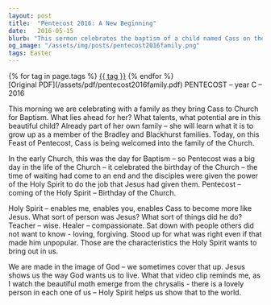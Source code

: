 ```yaml
---
layout: post
title:  "Pentecost 2016: A New Beginning"
date:   2016-05-15
blurb: "This sermon celebrates the baptism of a child named Cass on the Feast of Pentecost, which is also considered the birthday of the Church. The sermon emphasizes the role of the Holy Spirit in helping us become more like Jesus, embodying his qualities of wisdom, compassion, love, and forgiveness. It encourages us to reveal the 'lovely person' within us, guided by the Holy Spirit."
og_image: "/assets/img/posts/pentecost2016family.png"
tags: Easter
---    
```

<div class="tag-pills">
    {% for tag in page.tags %}
    <a href="{{ site.baseurl }}/tag/{{ tag | slugify }}" class="tag-pill">{{ tag }}</a>
    {% endfor %}
</div>
[Original PDF](/assets/pdf/pentecost2016family.pdf)
PENTECOST – year C – 2016

This morning we are celebrating with a family as they bring Cass to Church for Baptism. What lies ahead for her? What talents, what potential are in this beautiful child? Already part of her own family – she will learn what it is to grow up as a member of the Bradley and Blackhurst families. Today, on this Feast of Pentecost, Cass is being welcomed into the family of the Church.

In the early Church, this was the day for Baptism – so Pentecost was a big day in the life of the Church – it celebrated the birthday of the Church – the time of waiting had come to an end and the disciples were given the power of the Holy Spirit to do the job that Jesus had given them. Pentecost – coming of the Holy Spirit – Birthday of the Church.

Holy Spirit – enables me, enables you, enables Cass to become more like Jesus. What sort of person was Jesus? What sort of things did he do? Teacher – wise. Healer – compassionate. Sat down with people others did not want to know - loving, forgiving. Stood up for what was right even if that made him unpopular. Those are the characteristics the Holy Spirit wants to bring out in us.

We are made in the image of God – we sometimes cover that up. Jesus shows us the way God wants us to live. What that video clip reminds me, as I watch the beautiful moth emerge from the chrysalis - there is a lovely person in each one of us – Holy Spirit helps us show that to the world.
